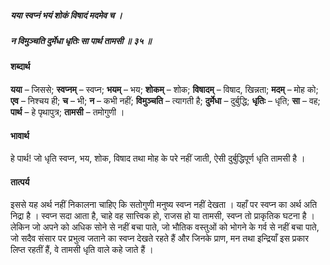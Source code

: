 ##### यया स्वप्नं भयं शोकं विषादं मदमेव च ।
##### न विमुञ्चति दुर्मेधा धृतिः सा पार्थ तामसी ॥ ३५ ॥

#### शब्दार्थ

**यया** – जिससे; **स्वप्नम्** – स्वप्न; **भयम्** – भय; **शोकम्** – शोक; **विषादम्** – विषाद, खिन्नता; **मदम्** – मोह को; **एव** – निश्चय ही; **च** – भी; **न** – कभी नहीं; **विमुञ्चति** – त्यागती है; **दुर्मेधा** – दुर्बुद्धि; **धृतिः** – धृति; **सा** – वह; **पार्थ** – हे पृथापुत्र; **तामसी** – तमोगुणी ।

#### भावार्थ

हे पार्थ! जो धृति स्वप्न, भय, शोक, विषाद तथा मोह के परे नहीं जाती, ऐसी दुर्बुद्धिपूर्ण धृति तामसी है ।

#### तात्पर्य

इससे यह अर्थ नहीं निकालना चाहिए कि सतोगुणी मनुष्य स्वप्न नहीं देखता । यहाँ पर स्वप्न का अर्थ अति निद्रा है । स्वप्न सदा आता है, चाहे वह सात्त्विक हो, राजस हो या तामसी, स्वप्न तो प्राकृतिक घटना है । लेकिन जो अपने को अधिक सोने से नहीं बचा पाते, जो भौतिक वस्तुओं को भोगने के गर्व से नहीं बचा पाते, जो सदैव संसार पर प्रभुत्व जताने का स्वप्न देखते रहते हैं और जिनके प्राण, मन तथा इन्द्रियाँ इस प्रकार लिप्त रहतीं हैं, वे तामसी धृति वाले कहे जाते हैं ।